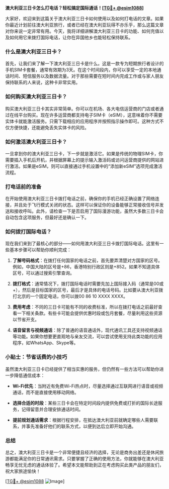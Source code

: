 **澳大利亚三日卡怎么打电话？轻松搞定国际通话！[[TG💪+ @esim1088](https://t.me/s/esim1088)]**

大家好，欢迎来到这篇关于澳大利亚三日卡如何使用以及如何打电话的文章。如果你最近计划前往澳大利亚旅行，或者已经在澳大利亚玩得不亦乐乎，那么这篇文章对你来说一定非常有用。今天，我将详细讲解澳大利亚三日卡的功能、如何充值以及如何用它来拨打国际电话，让你在异国他乡也能轻松保持联系。

### 什么是澳大利亚三日卡？

首先，让我们来了解一下澳大利亚三日卡是什么。这是一款专为短期旅行者设计的手机SIM卡套餐，通常有效期为3天。在这个时间段内，你可以享受一定的本地通话时间、短信服务以及数据流量。对于那些需要在短时间内完成工作或与家人朋友保持联系的人来说，这种卡非常实用。

### 如何购买澳大利亚三日卡？

购买澳大利亚三日卡其实非常简单。你可以在机场、各大电信运营商的门店或者通过在线平台购买。现在许多运营商都支持电子SIM卡（eSIM），这意味着你不需要实体卡就能激活服务。只需下载相应的应用程序并按照指示操作即可。这种方式不仅方便快捷，还能避免丢失实体卡的风险。

### 如何激活澳大利亚三日卡？

一旦拿到你的澳大利亚三日卡，下一步就是激活它。如果是传统的物理SIM卡，你需要插入手机后开机，并根据屏幕上的提示输入激活码或访问运营商提供的网站进行激活。如果是eSIM，则可以直接通过手机设置中的“添加新eSIM”选项完成激活流程。

### 打电话前的准备

在开始使用澳大利亚三日卡拨打电话之前，确保你的手机已经正确设置了网络连接，并且处于飞行模式关闭的状态。这样可以保证你的设备能够正常接收信号并发送和接收呼叫。此外，请检查一下是否启用了国际漫游功能，虽然大多数三日卡会自动包含这项服务，但最好还是确认一下。

### 如何拨打国际电话？

现在我们来到了最核心的部分——如何用澳大利亚三日卡拨打国际电话。这里有一些基本步骤可以帮助你顺利完成：

1. **了解号码格式**：在拨打任何国家的电话之前，首先要弄清楚对方国家的区号。例如，中国大陆的区号是+86，香港特别行政区则是+852。如果不知道具体区号，可以通过搜索引擎查询。
   
2. **拨打格式**：通常情况下，拨打国际电话时需要先加上国际接入码（通常是00或+），然后是目标国家的区号，最后才是具体的电话号码。比如要从澳大利亚拨打北京的一个固定电话，你可以拨00 86 10 XXXX XXXX。

3. **费用考虑**：不同的三日卡可能有不同的收费标准，所以在拨打电话之前最好查看一下相关条款。有些卡可能会提供优惠时段或包月套餐，尽量利用这些资源以节省开支。

4. **语音留言与视频通话**：除了普通的语音通话外，现代通讯工具还支持视频通话等功能。如果你想要更直观地与亲友交流，可以尝试使用支持此类功能的应用程序，如WhatsApp、Skype等。

### 小贴士：节省话费的小技巧

虽然澳大利亚三日卡已经提供了相当实惠的服务，但仍然有一些方法可以帮助你进一步降低通信成本：

- **Wi-Fi优先**：当附近有免费Wi-Fi热点时，尽量选择通过互联网进行语音或视频通话，而不是直接使用移动网络。
  
- **选择合适的时段**：某些三日卡会在特定时间段内提供免费或打折的国际长途服务，记得留意并合理安排通话时间。

- **提前规划通话需求**：根据行程安排，在抵达澳大利亚前就确定哪些人需要联系，并事先准备好他们的联系方式，以便到达后立即开始沟通。

### 总结

总之，澳大利亚三日卡是一个非常便捷且经济的选择，无论是商务出差还是休闲旅游都能满足你的日常通讯需求。只要掌握了正确的使用方法，你就能够在澳大利亚畅享无忧无虑的通话体验了。希望本文能帮助到正在考虑购买此类产品的朋友们，祝大家旅途愉快！

[[TG💪+ @esim1088](https://t.me/s/esim1088) ![Image](https://i.postimg.cc/4NQfJmqS/Snipaste-2025-05-13-00-14-12.png)]